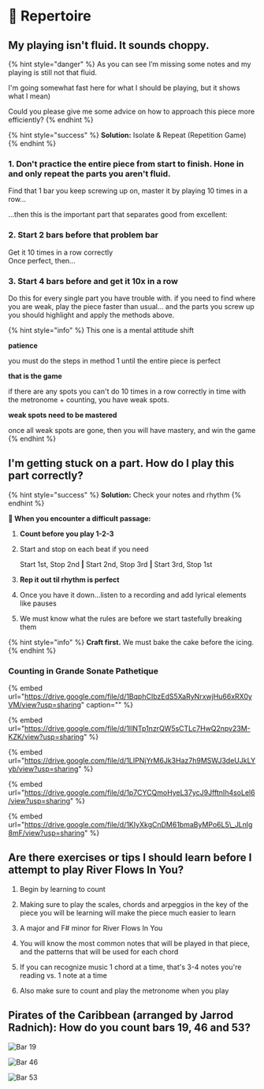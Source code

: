 # 🎹 Repertoire

## My playing isn't fluid. It sounds choppy.

{% hint style="danger" %}
As you can see I’m missing some notes and my playing is still not that fluid. 

I'm going somewhat fast here for what I should be playing, but it shows what I mean\) 

Could you please give me some advice on how to approach this piece more efficiently?
{% endhint %}

{% hint style="success" %}
 **Solution:** Isolate & Repeat \(Repetition Game\)
{% endhint %}

### 1. Don't practice the entire piece from start to finish. Hone in and only repeat the parts you aren't fluid.

Find that 1 bar you keep screwing up on, master it by playing 10 times in a row...

...then this is the important part that separates good from excellent:

### 2. Start 2 bars before that problem bar

Get it 10 times in a row correctly  
Once perfect, then...

### 3. Start 4 bars before and get it 10x in a row

Do this for every single part you have trouble with. if you need to find where you are weak, play the piece faster than usual... and the parts you screw up you should highlight and apply the methods above.

{% hint style="info" %}
This one is a mental attitude shift

**patience**

you must do the steps in method 1 until the entire piece is perfect

**that is the game**

if there are any spots you can't do 10 times in a row correctly in time with the metronome + counting, you have weak spots.

**weak spots need to be mastered**

once all weak spots are gone, then you will have mastery, and win the game
{% endhint %}

## I'm getting stuck on a part. How do I play this part correctly?

{% hint style="success" %}
**Solution:** Check your notes and rhythm
{% endhint %}

**🤨 When you encounter a difficult passage:**

1. **Count before you play 1-2-3**
2. Start and stop on each beat if you need

   Start 1st, Stop 2nd **\|** Start 2nd, Stop 3rd **\|** Start 3rd, Stop 1st

3. **Rep it out til rhythm is perfect**
4. Once you have it down...listen to a recording and add lyrical elements like pauses
5. We must know what the rules are before we start tastefully breaking them

{% hint style="info" %}
**Craft first.** We must bake the cake before the icing.
{% endhint %}

### Counting in Grande Sonate Pathetique

{% embed url="https://drive.google.com/file/d/1BqphCIbzEdS5XaRyNrxwjHu66xRX0yVM/view?usp=sharing" caption="" %}

{% embed url="https://drive.google.com/file/d/1IlNTp1nzrQW5sCTLc7HwQ2npv23M-KZK/view?usp=sharing" %}

{% embed url="https://drive.google.com/file/d/1LIPNjYrM6Jk3Haz7h9MSWJ3deUJkLYyb/view?usp=sharing" %}

{% embed url="https://drive.google.com/file/d/1p7CYCQmoHyeL37ycJ9JfftnIh4soLel6/view?usp=sharing" %}

{% embed url="https://drive.google.com/file/d/1KIyXkgCnDM61bmaByMPo6L5\_JLnlg8mF/view?usp=sharing" %}



## Are there exercises or tips I should learn before I attempt to play River Flows In You?

1. Begin by learning to count   
  
2. Making sure to play the scales, chords and arpeggios in the key of the piece you will be learning will make the piece much easier to learn   
  
3. A major and F\# minor for River Flows In You   
  
4. You will know the most common notes that will be played in that piece, and the patterns that will be used for each chord   
  
5. If you can recognize music 1 chord at a time, that's 3-4 notes you're reading vs. 1 note at a time  
  
6. Also make sure to count and play the metronome when you play

## Pirates of the Caribbean \(arranged by Jarrod Radnich\): How do you count bars 19, 46 and 53?

![Bar 19](../.gitbook/assets/image%20%286%29.png)

![Bar 46](../.gitbook/assets/image%20%288%29.png)

![Bar 53](../.gitbook/assets/image%20%289%29.png)



